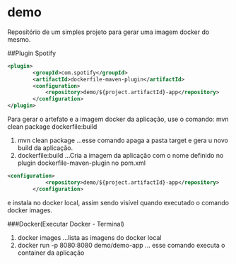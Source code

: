# demo
Repositório de um simples projeto para gerar uma imagem docker do mesmo. 

##Plugin Spotify
```xml
<plugin>
		<groupId>com.spotify</groupId>
		<artifactId>dockerfile-maven-plugin</artifactId>
		<configuration>
			<repository>demo/${project.artifactId}-app</repository>
		</configuration>
</plugin>
```
Para gerar o artefato e a imagem docker da aplicação, use o comando: mvn clean package dockerfile:build

1. mvn clean package
...esse comando apaga a pasta target e gera u novo build da aplicação. 
2. dockerfile:build
...Cria a imagem da aplicação com o nome definido no plugin dockerfile-maven-plugin no pom.xml

```xml
<configuration>
			<repository>demo/${project.artifactId}-app</repository>
		</configuration>
```
e instala no docker local, assim sendo visível quando executado o comando docker images.

###Docker(Executar Docker - Terminal)

1. docker images
...lista as imagens do docker local
2.  docker run -p 8080:8080 demo/demo-app
... esse comando executa o container da aplicação 
